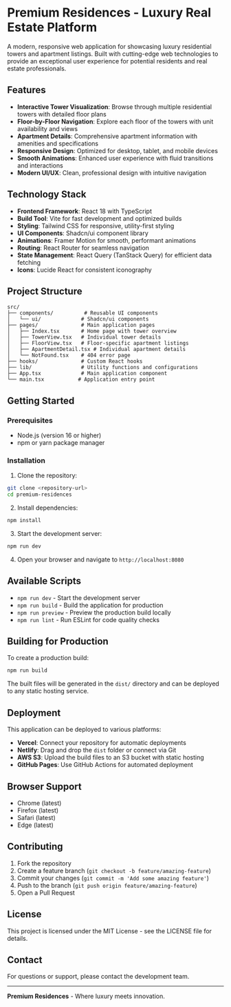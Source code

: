 
# Premium Residences - Luxury Real Estate Platform

A modern, responsive web application for showcasing luxury residential towers and apartment listings. Built with cutting-edge web technologies to provide an exceptional user experience for potential residents and real estate professionals.

## Features

- **Interactive Tower Visualization**: Browse through multiple residential towers with detailed floor plans
- **Floor-by-Floor Navigation**: Explore each floor of the towers with unit availability and views
- **Apartment Details**: Comprehensive apartment information with amenities and specifications
- **Responsive Design**: Optimized for desktop, tablet, and mobile devices
- **Smooth Animations**: Enhanced user experience with fluid transitions and interactions
- **Modern UI/UX**: Clean, professional design with intuitive navigation

## Technology Stack

- **Frontend Framework**: React 18 with TypeScript
- **Build Tool**: Vite for fast development and optimized builds
- **Styling**: Tailwind CSS for responsive, utility-first styling
- **UI Components**: Shadcn/ui component library
- **Animations**: Framer Motion for smooth, performant animations
- **Routing**: React Router for seamless navigation
- **State Management**: React Query (TanStack Query) for efficient data fetching
- **Icons**: Lucide React for consistent iconography

## Project Structure

```
src/
├── components/          # Reusable UI components
│   └── ui/             # Shadcn/ui components
├── pages/              # Main application pages
│   ├── Index.tsx       # Home page with tower overview
│   ├── TowerView.tsx   # Individual tower details
│   ├── FloorView.tsx   # Floor-specific apartment listings
│   ├── ApartmentDetail.tsx # Individual apartment details
│   └── NotFound.tsx    # 404 error page
├── hooks/              # Custom React hooks
├── lib/                # Utility functions and configurations
├── App.tsx             # Main application component
└── main.tsx           # Application entry point
```

## Getting Started

### Prerequisites

- Node.js (version 16 or higher)
- npm or yarn package manager

### Installation

1. Clone the repository:
```bash
git clone <repository-url>
cd premium-residences
```

2. Install dependencies:
```bash
npm install
```

3. Start the development server:
```bash
npm run dev
```

4. Open your browser and navigate to `http://localhost:8080`

## Available Scripts

- `npm run dev` - Start the development server
- `npm run build` - Build the application for production
- `npm run preview` - Preview the production build locally
- `npm run lint` - Run ESLint for code quality checks

## Building for Production

To create a production build:

```bash
npm run build
```

The built files will be generated in the `dist/` directory and can be deployed to any static hosting service.

## Deployment

This application can be deployed to various platforms:

- **Vercel**: Connect your repository for automatic deployments
- **Netlify**: Drag and drop the `dist` folder or connect via Git
- **AWS S3**: Upload the build files to an S3 bucket with static hosting
- **GitHub Pages**: Use GitHub Actions for automated deployment

## Browser Support

- Chrome (latest)
- Firefox (latest)
- Safari (latest)
- Edge (latest)

## Contributing

1. Fork the repository
2. Create a feature branch (`git checkout -b feature/amazing-feature`)
3. Commit your changes (`git commit -m 'Add some amazing feature'`)
4. Push to the branch (`git push origin feature/amazing-feature`)
5. Open a Pull Request

## License

This project is licensed under the MIT License - see the LICENSE file for details.

## Contact

For questions or support, please contact the development team.

---

**Premium Residences** - Where luxury meets innovation.

